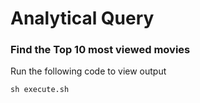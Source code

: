 # Analytical Query

### Find the Top 10 most viewed movies

Run the following code to view output

```
sh execute.sh
```
